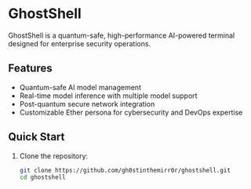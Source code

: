 # GhostShell

GhostShell is a quantum-safe, high-performance AI-powered terminal designed for enterprise security operations.

## Features
- Quantum-safe AI model management
- Real-time model inference with multiple model support
- Post-quantum secure network integration
- Customizable Ether persona for cybersecurity and DevOps expertise

## Quick Start
1. Clone the repository:
   ```bash
   git clone https://github.com/gh0stinthemirr0r/ghostshell.git
   cd ghostshell
